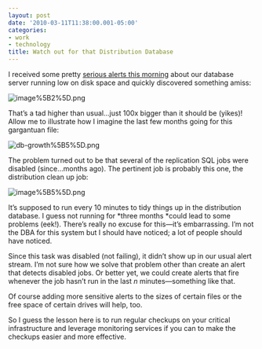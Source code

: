```yaml
---
layout: post
date: '2010-03-11T11:38:00.001-05:00'
categories:
- work
- technology
title: Watch out for that Distribution Database
---
```



I received some pretty [serious alerts this morning](http://twitter.com/mharen/status/10326855258) about our database server running low on disk space and quickly discovered something amiss:

![image%5B2%5D.png](/assets/2010/image%5B2%5D.png) 

That’s a tad higher than usual…just 100x bigger than it should be (yikes)! Allow me to illustrate how I imagine the last few months going for this gargantuan file:

![db-growth%5B5%5D.png](/assets/2010/db-growth%5B5%5D.png) 

The problem turned out to be that several of the replication SQL jobs were disabled (since…months ago). The pertinent job is probably this one, the distribution clean up job:

![image%5B5%5D.png](/assets/2010/image%5B5%5D.png) 

It’s supposed to run every 10 minutes to tidy things up in the distribution database. I guess not running for *three months *could lead to some problems (eek!). There’s really no excuse for this—it’s embarrassing. I’m not the DBA for this system but I should have noticed; a lot of people should have noticed.

Since this task was disabled (not failing), it didn’t show up in our usual alert stream. I’m not sure how we solve that problem other than create an alert that detects disabled jobs. Or better yet, we could create alerts that fire whenever the job hasn’t run in the last *n* minutes—something like that. 

Of course adding more sensitive alerts to the sizes of certain files or the free space of certain drives will help, too.

So I guess the lesson here is to run regular checkups on your critical infrastructure and leverage monitoring services if you can to make the checkups easier and more effective.